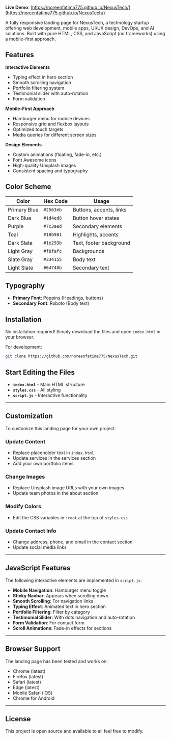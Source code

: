 **Live Demo**: [https://noreenfatima775.github.io/NexusTech/](https://noreenfatima775.github.io/NexusTech/)

A fully responsive landing page for NexusTech, a technology startup offering web development, mobile apps, UI/UX design, DevOps, and AI solutions. Built with pure HTML, CSS, and JavaScript (no frameworks) using a mobile-first approach.

## Features

 **Interactive Elements**
- Typing effect in hero section
- Smooth scrolling navigation
- Portfolio filtering system
- Testimonial slider with auto-rotation
- Form validation

 **Mobile-First Approach**
- Hamburger menu for mobile devices
- Responsive grid and flexbox layouts
- Optimized touch targets
- Media queries for different screen sizes

 **Design Elements**
- Custom animations (floating, fade-in, etc.)
- Font Awesome icons
- High-quality Unsplash images
- Consistent spacing and typography

## Color Scheme

| Color        | Hex Code   | Usage                       |
|--------------|------------|-----------------------------|
| Primary Blue | `#2563eb`  | Buttons, accents, links     |
| Dark Blue    | `#1d4ed8`  | Button hover states         |
| Purple       | `#7c3aed`  | Secondary elements          |
| Teal         | `#10b981`  | Highlights, accents         |
| Dark Slate   | `#1e293b`  | Text, footer background     |
| Light Gray   | `#f8fafc`  | Backgrounds                 |
| Slate Gray   | `#334155`  | Body text                   |
| Light Slate  | `#64748b`  | Secondary text              |

## Typography

- **Primary Font**: Poppins (Headings, buttons)
- **Secondary Font**: Roboto (Body text)

## Installation

No installation required! Simply download the files and open `index.html` in your browser.

For development:

```bash
git clone https://github.com/noreenfatima775/NexusTech.git
```
## Start Editing the Files

- **`index.html`** - Main HTML structure  
- **`styles.css`** - All styling  
- **`script.js`** - Interactive functionality

---

## Customization

To customize this landing page for your own project:

###  Update Content
- Replace placeholder text in `index.html`
- Update services in the services section
- Add your own portfolio items

###  Change Images
- Replace Unsplash image URLs with your own images
- Update team photos in the about section

###  Modify Colors
- Edit the CSS variables in `:root` at the top of `styles.css`

###  Update Contact Info
- Change address, phone, and email in the contact section
- Update social media links

---

## JavaScript Features

The following interactive elements are implemented in `script.js`:

- **Mobile Navigation**: Hamburger menu toggle  
- **Sticky Navbar**: Appears when scrolling down  
- **Smooth Scrolling**: For navigation links  
- **Typing Effect**: Animated text in hero section  
- **Portfolio Filtering**: Filter by category  
- **Testimonial Slider**: With dots navigation and auto-rotation  
- **Form Validation**: For contact form  
- **Scroll Animations**: Fade-in effects for sections

---

## Browser Support

The landing page has been tested and works on:

-  Chrome (latest)  
-  Firefox (latest)  
-  Safari (latest)  
-  Edge (latest)  
-  Mobile Safari (iOS)  
-  Chrome for Android

---

## License

This project is open source and available to all feel free to modify.

